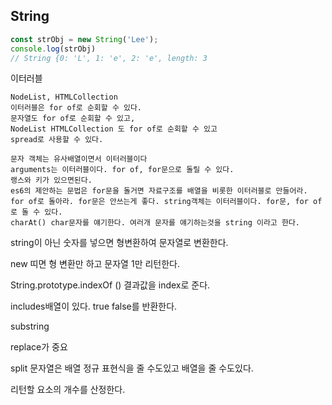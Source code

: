 ## String

~~~javascript
const strObj = new String('Lee');
console.log(strObj)
// String {0: 'L', 1: 'e', 2: 'e', length: 3
~~~

이터러블 

~~~
NodeList, HTMLCollection
이터러블은 for of로 순회할 수 있다. 
문자열도 for of로 순회할 수 있고,
NodeList HTMLCollection 도 for of로 순회할 수 있고
spread로 사용할 수 있다. 

문자 객체는 유사배열이면서 이터러블이다
arguments는 이터러블이다. for of, for문으로 돌릴 수 있다. 
랭스와 키가 있으면된다. 
es6의 제안하는 문법은 for문을 돌거면 자료구조를 배열을 비롯한 이터러블로 만들어라. for of로 돌아라. for문은 안쓰는게 좋다. string객체는 이터러블이다. for문, for of로 돌 수 있다. 
charAt() char문자를 얘기한다. 여러개 문자를 얘기하는것을 string 이라고 한다. 
~~~

string이 아닌 숫자를 넣으면 형변환하여 문자열로 변환한다.

new 띠면 형 변환만 하고 문자열 1만 리턴한다. 

String.prototype.indexOf () 결과값을 index로 준다. 

includes배열이 있다. true false를 반환한다. 

substring 

replace가 중요

split 문자열은 배열 정규 표현식을 줄 수도있고 배열을 줄 수도있다.

리턴할 요소의 개수를 산정한다.

